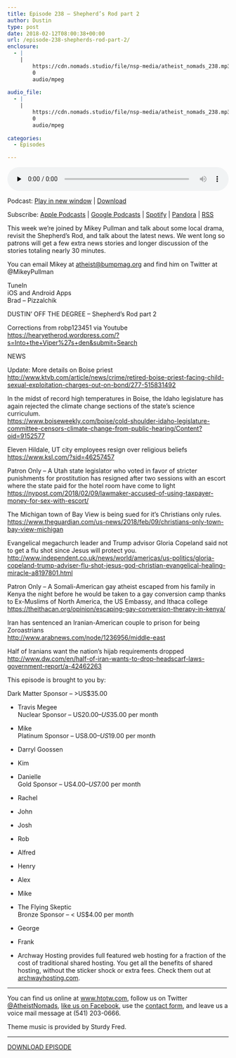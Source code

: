 ```yaml
---
title: ﻿Episode 238 – Shepherd’s Rod part 2
author: Dustin
type: post
date: 2018-02-12T08:00:38+00:00
url: /﻿episode-238-shepherds-rod-part-2/
enclosure:
  - |
    |
        https://cdn.nomads.studio/file/nsp-media/atheist_nomads_238.mp3
        0
        audio/mpeg
        
audio_file:
  - |
    |
        https://cdn.nomads.studio/file/nsp-media/atheist_nomads_238.mp3
        0
        audio/mpeg
        
categories:
  - Episodes

---
```

<div itemscope itemtype="http://schema.org/AudioObject">
  <meta itemprop="name" content="﻿Episode 238 &#8211; Shepherd’s Rod part 2" />
  
  <meta itemprop="uploadDate" content="2018-02-12T01:00:38-07:00" />
  
  <meta itemprop="encodingFormat" content="audio/mpeg" />
  
  <meta itemprop="description" content="This week we're joined by Mikey Pullman and talk about some local drama, revisit the Shepherd's Rod, and talk about the latest news. We went long so patrons will get a few extra news stories and longer discussion of the stories totaling nearly 30 min..." />
  
  <meta itemprop="contentUrl" content="https://dts.podtrac.com/redirect.mp3/cdn.nomads.studio/file/nsp-media/atheist_nomads_238.mp3" />
  </p> 
  
  <div class="powerpress_player" id="powerpress_player_8501">
    <audio class="wp-audio-shortcode" id="audio-1688-245" preload="none" style="width: 100%;" controls="controls"><source type="audio/mpeg" src="https://dts.podtrac.com/redirect.mp3/cdn.nomads.studio/file/nsp-media/atheist_nomads_238.mp3?_=245" /><a href="https://dts.podtrac.com/redirect.mp3/cdn.nomads.studio/file/nsp-media/atheist_nomads_238.mp3">https://dts.podtrac.com/redirect.mp3/cdn.nomads.studio/file/nsp-media/atheist_nomads_238.mp3</a></audio>
  </div>
</div>

<p class="powerpress_links powerpress_links_mp3">
  Podcast: <a href="https://dts.podtrac.com/redirect.mp3/cdn.nomads.studio/file/nsp-media/atheist_nomads_238.mp3" class="powerpress_link_pinw" target="_blank" title="Play in new window" onclick="return powerpress_pinw('https://htotw.com/?powerpress_pinw=1688-podcast');" rel="nofollow">Play in new window</a> | <a href="https://dts.podtrac.com/redirect.mp3/cdn.nomads.studio/file/nsp-media/atheist_nomads_238.mp3" class="powerpress_link_d" title="Download" rel="nofollow" download="atheist_nomads_238.mp3">Download</a>
</p>

<p class="powerpress_links powerpress_subscribe_links">
  Subscribe: <a href="https://podcasts.apple.com/us/podcast/humanists-take-on-the-world/id530050098?mt=2&ls=1" class="powerpress_link_subscribe powerpress_link_subscribe_itunes" target="_blank" title="Subscribe on Apple Podcasts" rel="nofollow">Apple Podcasts</a> | <a href="https://www.google.com/podcasts?feed=aHR0cDovL2F0aGVpc3Rub21hZHMubGlic3luLmNvbS9yc3M%3D" class="powerpress_link_subscribe powerpress_link_subscribe_googleplay" target="_blank" title="Subscribe on Google Podcasts" rel="nofollow">Google Podcasts</a> | <a href="https://open.spotify.com/show/3LzK2xZGike6Tc1GEMtMbr?si=LieN9SNuTpq96smuaUsH8A" class="powerpress_link_subscribe powerpress_link_subscribe_spotify" target="_blank" title="Subscribe on Spotify" rel="nofollow">Spotify</a> | <a href="https://www.pandora.com/podcast/atheist-nomads/PC:10122?corr=62071012&part=ug" class="powerpress_link_subscribe powerpress_link_subscribe_pandora" target="_blank" title="Subscribe on Pandora" rel="nofollow">Pandora</a> | <a href="https://htotw.com/feed/podcast/" class="powerpress_link_subscribe powerpress_link_subscribe_rss" target="_blank" title="Subscribe via RSS" rel="nofollow">RSS</a>
</p>

<center>
</center>This week we&#8217;re joined by Mikey Pullman and talk about some local drama, revisit the Shepherd&#8217;s Rod, and talk about the latest news. We went long so patrons will get a few extra news stories and longer discussion of the stories totaling nearly 30 minutes.

You can email Mikey at atheist@bumpmag.org and find him on Twitter at @MikeyPullman

TuneIn  
iOS and Android Apps  
Brad &#8211; Pizzalchik

DUSTIN’ OFF THE DEGREE &#8211; Shepherd’s Rod part 2

Corrections from robp123451 via Youtube  
<https://hearyetherod.wordpre­ss.com/?s=Into+the+Viper%27s+den&submit=Search>

NEWS

Update: More details on Boise priest  
 <http://www.ktvb.com/article/news/crime/retired-boise-priest-facing-child-sexual-exploitation-charges-out-on-bond/277-515831492>

In the midst of record high temperatures in Boise, the Idaho legislature has again rejected the climate change sections of the state&#8217;s science curriculum.  
 <https://www.boiseweekly.com/boise/cold-shoulder-idaho-legislature-committee-censors-climate-change-from-public-hearing/Content?oid=9152577>

Eleven Hildale, UT city employees resign over religious beliefs  
 <https://www.ksl.com/?sid=46257457>

Patron Only &#8211; A Utah state legislator who voted in favor of stricter punishments for prostitution has resigned after two sessions with an escort where the state paid for the hotel room have come to light  
 <https://nypost.com/2018/02/09/lawmaker-accused-of-using-taxpayer-money-for-sex-with-escort/>

The Michigan town of Bay View is being sued for it&#8217;s Christians only rules.  
 <https://www.theguardian.com/us-news/2018/feb/09/christians-only-town-bay-view-michigan>

Evangelical megachurch leader and Trump advisor Gloria Copeland said not to get a flu shot since Jesus will protect you.  
 <http://www.independent.co.uk/news/world/americas/us-politics/gloria-copeland-trump-adviser-flu-shot-jesus-god-christian-evangelical-healing-miracle-a8197801.html>

Patron Only &#8211; A Somali-American gay atheist escaped from his family in Kenya the night before he would be taken to a gay conversion camp thanks to Ex-Muslims of North America, the US Embassy, and Ithaca college  
 <https://theithacan.org/opinion/escaping-gay-conversion-therapy-in-kenya/>

Iran has sentenced an Iranian-American couple to prison for being Zoroastrians  
 <http://www.arabnews.com/node/1236956/middle-east>

Half of Iranians want the nation&#8217;s hijab requirements dropped  
 <http://www.dw.com/en/half-of-iran-wants-to-drop-headscarf-laws-government-report/a-42462263>

This episode is brought to you by:

Dark Matter Sponsor – >US$35.00  
* Travis Megee  
Nuclear Sponsor – US$20.00 – US$35.00 per month  
* Mike  
Platinum Sponsor – US$8.00 – US$19.00 per month  
* Darryl Goossen  
* Kim  
* Danielle  
Gold Sponsor – US$4.00 – US$7.00 per month  
* Rachel  
* John  
* Josh  
* Rob  
* Alfred  
* Henry  
* Alex  
* Mike  
* The Flying Skeptic  
Bronze Sponsor – < US$4.00 per month  
* George  
* Frank

* Archway Hosting provides full featured web hosting for a fraction of the cost of traditional shared hosting. You get all the benefits of shared hosting, without the sticker shock or extra fees. Check them out at <a href="http://archwayhosting.com/" target="_blank" rel="noopener">archwayhosting.com</a>.

<hr width="500" />

You can find us online at <a href="https://www.htotw.com/" target="_blank" rel="noopener">www.htotw.com</a>, follow us on Twitter <a href="https://htotw.com/twitter" target="_blank" rel="noopener">@AtheistNomads</a>, <a href="https://htotw.com/facebook" target="_blank" rel="noopener">like us on Facebook</a>, use the [contact form](https://htotw.com/contact), and leave us a voice mail message at (541) 203-0666.

Theme music is provided by Sturdy Fred.

<hr width="”500”" />

[DOWNLOAD EPISODE][1]

 [1]: https://dts.podtrac.com/redirect.mp3/cdn.nomads.studio/file/nsp-media/atheist_nomads_238.mp3